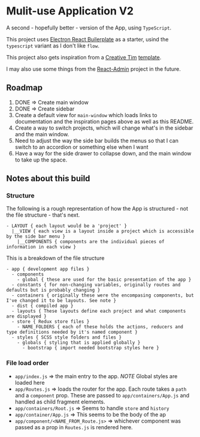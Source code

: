 # Mulit-use Application V2

A second - hopefully better - version of the App, using `TypeScript`.

This project uses [Electron React Builerplate](https://github.com/electron-react-boilerplate/electron-react-boilerplate) as a starter, usind the `typescript` variant as I don't like `flow`.

This project also gets inspiration from a [Creative Tim](https://www.creative-tim.com) [template](https://www.creative-tim.com/product/light-bootstrap-dashboard-react).

I may also use some things from the [React-Admin](https://github.com/marmelab/react-admin) project in the future.

## Roadmap

1. DONE => Create main window
2. DONE => Create sidebar
3. Create a default view for `main-window` which loads links to documentation and the inspiration pages above as well as this README.
4. Create a way to switch projects, which will change what's in the sidebar and the main window.
5. Need to adjust the way the side bar builds the menus so that I can switch to an accordion or something else when I want
6. Have a way for the side drawer to collapse down, and the main window to take up the space.

## Notes about this build

### Structure

The following is a rough representation of how the App is structured - not the file structure - that's next.

```
- LAYOUT { each layout would be a 'project' }
  |__VIEW { each view is a layout inside a project which is accessible by the side bar menu }
    |__COMPONENTS { components are the individual pieces of information in each view }
```

This is a breakdown of the file structure

```
- app { development app files }
  - components
    - global { these are used for the basic presentation of the app }
  - constants { for non-changing variables, originally routes and defaults but is probably changing }
  - containers { originally these were the encompasing components, but I've changed it to be layouts. See note }
  - dist { compiled app }
  - layouts { These layouts define each project and what components are displayed }
  - store { Redux store files }
    - NAME_FOLDERS { each of these holds the actions, reducers and type definitions needed by it's named component }
  - styles { SCSS style folders and files }
    - globals { styling that is applied globally }
      - bootstrap { import needed bootstrap styles here }
```

### File load order

- `app/index.js` => the main entry to the app. _NOTE_ Global styles are loaded here
- `app/Routes.js` => loads the router for the app. Each route takes a `path` and a `component` prop. These are passed to `app/containers/App.js` and handled as child fragment elements.
- `app/containers/Root.js` => Seems to handle `store` and `history`
- `app/container/App.js` => This seems to be the body of the ap
- `app/component/<NAME_FROM_Route.js>` => whichever component was passed as a prop in `Routes.js` is rendered here.
